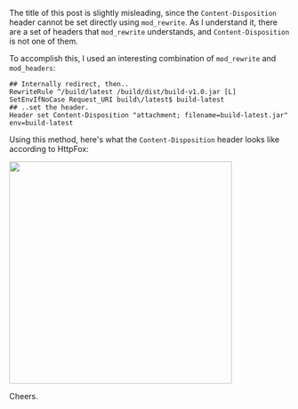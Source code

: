 The title of this post is slightly misleading, since the `Content-Disposition` header cannot be set directly using `mod_rewrite`.  As I understand it, there are a set of headers that `mod_rewrite` understands, and `Content-Disposition` is not one of them.

To accomplish this, I used an interesting combination of `mod_rewrite` and `mod_headers`:

```
## Internally redirect, then..
RewriteRule ^/build/latest /build/dist/build-v1.0.jar [L]
SetEnvIfNoCase Request_URI build\/latest$ build-latest
## ..set the header.
Header set Content-Disposition "attachment; filename=build-latest.jar" env=build-latest
```

Using this method, here's what the `Content-Disposition` header looks like according to HttpFox:

<img src="https://raw.githubusercontent.com/markkolich/blog/release/content/static/entries/apache-setting-the-content-disposition-header-with-mod-rewrite/httpfox-snapshot-cappuccino-kolich.jpg" width="400">

Cheers.

<!--- tags: apache, httpd, mod_rewrite -->